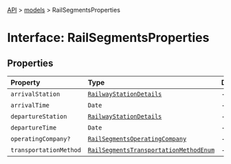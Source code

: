 [API](../../index.md) > [models](../index.md) > RailSegmentsProperties

# Interface: RailSegmentsProperties

## Properties

| Property | Type | Description | Source |
| :------ | :------ | :------ | :------ |
| `arrivalStation` | [`RailwayStationDetails`](../classes/RailwayStationDetails.md) | - | models/RailSegments.ts:86 |
| `arrivalTime` | `Date` | - | models/RailSegments.ts:84 |
| `departureStation` | [`RailwayStationDetails`](../classes/RailwayStationDetails.md) | - | models/RailSegments.ts:85 |
| `departureTime` | `Date` | - | models/RailSegments.ts:83 |
| `operatingCompany?` | [`RailSegmentsOperatingCompany`](../classes/RailSegmentsOperatingCompany.md) | - | models/RailSegments.ts:88 |
| `transportationMethod` | [`RailSegmentsTransportationMethodEnum`](../type-aliases/RailSegmentsTransportationMethodEnum.md) | - | models/RailSegments.ts:87 |
